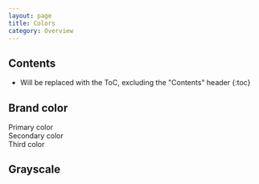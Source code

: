 ```yaml
---
layout: page
title: Colors
category: Overview
---
```


## Contents

* Will be replaced with the ToC, excluding the "Contents" header
{:toc}


## Brand color

<div class="swatch swatch-primary"><span>Primary color</span></div>
<div class="swatch swatch-secondary"><span>Secondary color</span></div>
<div class="swatch swatch-third"><span>Third color</span></div>

<div style="clear:both"></div>


## Grayscale

<div class="swatch swatch-gray-lighter"></div>
<div class="swatch swatch-gray-light"></div>
<div class="swatch swatch-gray"></div>
<div class="swatch swatch-gray-dark"></div>
<div class="swatch swatch-gray-darker"></div>
